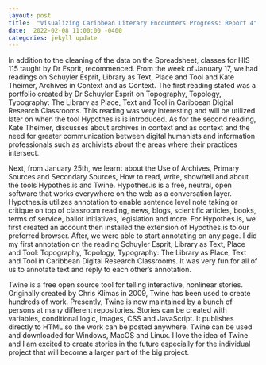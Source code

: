 ```yaml
---
layout: post
title:  "Visualizing Caribbean Literary Encounters Progress: Report 4"
date:  2022-02-08 11:00:00 -0400
categories: jekyll update
---
```


<p>In addition to the cleaning of the data on the Spreadsheet, classes for HIS 115 taught by Dr Esprit, recommenced. From the week of January 17, we had readings on Schuyler Esprit, Library as Text, Place and Tool and Kate Theimer, Archives in Context and as Context. The first reading stated was a portfolio created by Dr Schuyler Esprit on Topography, Topology, Typography: The Library as Place, Text and Tool in Caribbean Digital Research Classrooms. This reading was very interesting and will be utilized later on when the tool Hypothes.is is introduced. As for the second reading, Kate Theimer, discusses about archives in context and as context and the need for greater communication between digital humanists and information professionals such as archivists about the areas where their practices intersect.</p>

<p>Next, from January 25th, we learnt about the Use of Archives, Primary Sources and Secondary Sources, How to read, write, show/tell and about the tools Hypothes.is and Twine. Hypothes.is is a free, neutral, open software that works everywhere on the web as a conversation layer. Hypothes.is utilizes annotation to enable sentence level note taking or critique on top of classroom reading, news, blogs, scientific articles, books, terms of service, ballot initiatives, legislation and more. For Hypothes.is, we first created an account then installed the extension of Hypothes.is to our preferred browser. After, we were able to start annotating on any page. I did my first annotation on the reading Schuyler Esprit, Library as Text, Place and Tool: Topography, Topology, Typography: The Library as Place, Text and Tool in Caribbean Digital Research Classrooms. It was very fun for all of us to annotate text and reply to each other’s annotation.</p>

<p>Twine is a free open source tool for telling interactive, nonlinear stories. Originally created by Chris Klimas in 2009, Twine has been used to create hundreds of work. Presently, Twine is now maintained by a bunch of persons at many different repositories. Stories can be created with variables, conditional logic, images, CSS and JavaScript. It publishes directly to HTML so the work can be posted anywhere. Twine can be used and downloaded for Windows, MacOS and Linux.  I love the idea of Twine and I am excited to create stories in the future especially for the individual project that will become a larger part of the big project.</p>